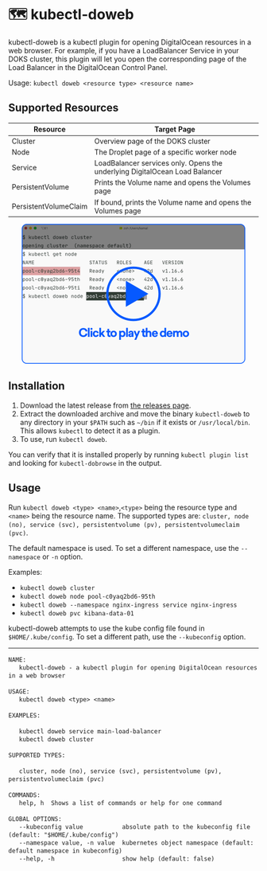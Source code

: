 # 🗺 kubectl-doweb

kubectl-doweb is a kubectl plugin for opening DigitalOcean resources in a web browser. For example, if you have a LoadBalancer Service in your DOKS cluster, this plugin will let you open the corresponding page of the Load Balancer in the DigitalOcean Control Panel.

Usage: `kubectl doweb <resource type> <resource name>`

## Supported Resources

| Resource              | Target Page                                                  |
| --------------------- | ------------------------------------------------------------ |
| Cluster               | Overview page of the DOKS cluster                            |
| Node                  | The Droplet page of a specific worker node                   |
| Service               | LoadBalancer services only. Opens the underlying DigitalOcean Load Balancer |
| PersistentVolume      | Prints the Volume name and opens the Volumes page            |
| PersistentVolumeClaim | If bound, prints the Volume name and opens the Volumes page  |

<p align="center">
  <a href="https://do.co/kubectl-doweb-demo"><img width="450" src="/demo.png?v=2" alt="screenshot of a video demoing kubectl-doweb"></a>
</p>

## Installation

1. Download the latest release from [the releases page](https://github.com/do-community/kubectl-dobrowse/releases).
2. Extract the downloaded archive and move the binary `kubectl-doweb` to any directory in your `$PATH` such as `~/bin` if it exists or `/usr/local/bin`. This allows `kubectl` to detect it as a plugin.
3. To use, run `kubectl doweb`.

You can verify that it is installed properly by running `kubectl plugin list` and looking for `kubectl-dobrowse` in the output.

## Usage

Run `kubectl doweb <type> <name>`,`<type>` being the resource type and `<name>` being the resource name. The supported types are: `cluster, node (no), service (svc), persistentvolume (pv), persistentvolumeclaim (pvc)`.

The default namespace is used. To set a different namespace, use the `--namespace` or `-n` option.

Examples:

* `kubectl doweb cluster`
* `kubectl doweb node pool-c0yaq2bd6-95th`
* `kubectl doweb --namespace nginx-ingress service nginx-ingress`
* `kubectl doweb pvc kibana-data-01`

kubectl-doweb attempts to use the kube config file found in `$HOME/.kube/config`. To set a different path, use the `--kubeconfig` option.

---

```
NAME:
   kubectl-doweb - a kubectl plugin for opening DigitalOcean resources in a web browser

USAGE:
   kubectl doweb <type> <name>

EXAMPLES:

   kubectl doweb service main-load-balancer
   kubectl doweb cluster

SUPPORTED TYPES:

   cluster, node (no), service (svc), persistentvolume (pv), persistentvolumeclaim (pvc)

COMMANDS:
   help, h  Shows a list of commands or help for one command

GLOBAL OPTIONS:
   --kubeconfig value           absolute path to the kubeconfig file (default: "$HOME/.kube/config")
   --namespace value, -n value  kubernetes object namespace (default: default namespace in kubeconfig)
   --help, -h                   show help (default: false)
```
